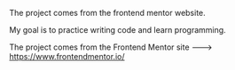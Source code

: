 The project comes from the frontend mentor website.

My goal is to practice writing code and learn programming.

The project comes from the Frontend Mentor site  ---> https://www.frontendmentor.io/
